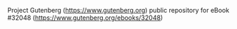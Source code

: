 Project Gutenberg (https://www.gutenberg.org) public repository for eBook #32048 (https://www.gutenberg.org/ebooks/32048)
